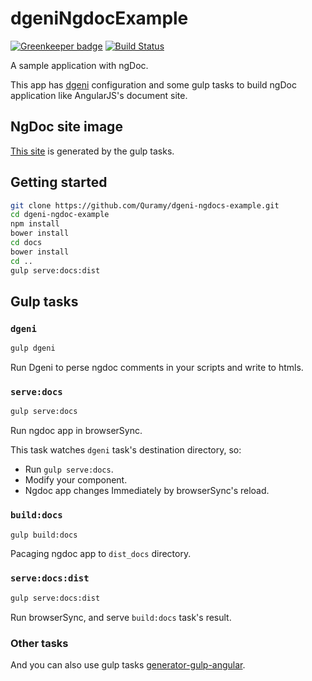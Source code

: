# dgeniNgdocExample

[![Greenkeeper badge](https://badges.greenkeeper.io/Quramy/dgeni-ngdocs-example.svg)](https://greenkeeper.io/)
[![Build Status](https://travis-ci.org/Quramy/dgeni-ngdocs-example.svg?branch=master)](https://travis-ci.org/Quramy/dgeni-ngdocs-example)

A sample application with ngDoc.

This app has [dgeni](https://github.com/angular/dgeni) configuration and some gulp tasks to build ngDoc application like AngularJS's document site.

## NgDoc site image
[This site](http://quramy.github.io/dgeni-ngdocs-example/index.html) is generated by the gulp tasks.

## Getting started

```sh
git clone https://github.com/Quramy/dgeni-ngdocs-example.git
cd dgeni-ngdoc-example
npm install
bower install
cd docs
bower install
cd ..
gulp serve:docs:dist
```

## Gulp tasks

### `dgeni`

```sh
gulp dgeni
```

Run Dgeni to perse ngdoc comments in your scripts and write to htmls.

### `serve:docs`

```sh
gulp serve:docs
```

Run ngdoc app in browserSync.

This task watches `dgeni` task's destination directory, so:

+ Run `gulp serve:docs`.
+ Modify your component.
+ Ngdoc app changes Immediately by browserSync's reload. 

### `build:docs`

```sh
gulp build:docs
```

Pacaging ngdoc app to `dist_docs` directory.

### `serve:docs:dist`

```sh
gulp serve:docs:dist
```

Run browserSync, and serve `build:docs` task's result.


### Other tasks
And you can also use gulp tasks [generator-gulp-angular](https://github.com/Swiip/generator-gulp-angular).

